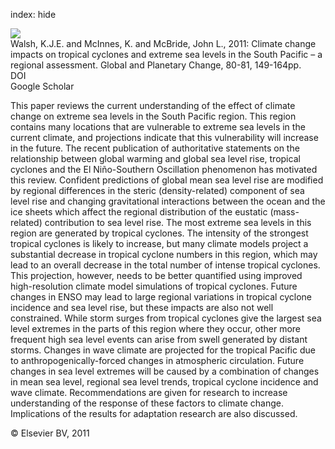 index: hide

<div class="Citation">
    <div class="Citation-thumb CitationThumb-linked"  data-href="https://doi.org/10.1016/j.gloplacha.2011.10.006">
      <img src="https://static.claimspace.cloud/climate-study-static/refs/thumbs/13/Walsh_et_al_2011-thumb.png" />
    </div>

  <div class="Citation-body">
    <div class="Citation-text">Walsh, K.J.E. and McInnes, K. and McBride, John L., 2011: Climate change impacts on tropical cyclones and extreme sea levels in the South Pacific – a regional assessment. <span class="Article-journal">Global and Planetary Change, </span><span class="Article-volume">80-81, </span>149-164pp.</div>
    <div class="Citation-links">
      <div class="CitationLink" data-href="https://doi.org/10.1016/j.gloplacha.2011.10.006">
        <div class="CitationLink-icon CitationLink-Doi"></div>
        <div class="CitationLink-text">DOI</div>
      </div>
      <div class="CitationLink" data-href="https://scholar.google.com/scholar?q=10.1016/j.gloplacha.2011.10.006">
        <div class="CitationLink-icon CitationLink-Scholar"></div>
        <div class="CitationLink-text">Google Scholar</div>
      </div>
    </div>
  </div>
</div>

This paper reviews the current understanding of the effect of climate change on extreme sea levels in the South Pacific region. This region contains many locations that are vulnerable to extreme sea levels in the current climate, and projections indicate that this vulnerability will increase in the future. The recent publication of authoritative statements on the relationship between global warming and global sea level rise, tropical cyclones and the El Niño-Southern Oscillation phenomenon has motivated this review. Confident predictions of global mean sea level rise are modified by regional differences in the steric (density-related) component of sea level rise and changing gravitational interactions between the ocean and the ice sheets which affect the regional distribution of the eustatic (mass-related) contribution to sea level rise. The most extreme sea levels in this region are generated by tropical cyclones. The intensity of the strongest tropical cyclones is likely to increase, but many climate models project a substantial decrease in tropical cyclone numbers in this region, which may lead to an overall decrease in the total number of intense tropical cyclones. This projection, however, needs to be better quantified using improved high-resolution climate model simulations of tropical cyclones. Future changes in ENSO may lead to large regional variations in tropical cyclone incidence and sea level rise, but these impacts are also not well constrained. While storm surges from tropical cyclones give the largest sea level extremes in the parts of this region where they occur, other more frequent high sea level events can arise from swell generated by distant storms. Changes in wave climate are projected for the tropical Pacific due to anthropogenically-forced changes in atmospheric circulation. Future changes in sea level extremes will be caused by a combination of changes in mean sea level, regional sea level trends, tropical cyclone incidence and wave climate. Recommendations are given for research to increase understanding of the response of these factors to climate change. Implications of the results for adaptation research are also discussed.

<div class="Citation-copy">
&copy; Elsevier BV, 2011
</div>